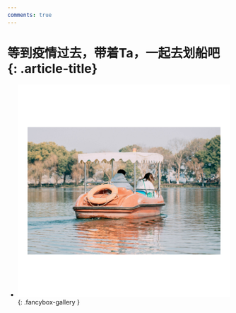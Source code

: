 ```yaml
---
comments: true
---
```


# 等到疫情过去，带着Ta，一起去划船吧 {: .article-title}

<div class="grid cards" markdown>

- [![img](dfaaf032-4002-461e-971a-e23ffa24bfa3.jpg)](dfaaf032-4002-461e-971a-e23ffa24bfa3.jpg){: .fancybox-gallery }


</div>